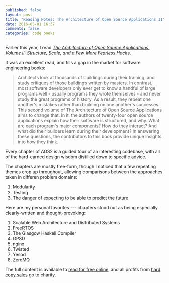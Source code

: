 ```yaml
---
published: false
layout: post
title: "Reading Notes: The Architecture of Open Source Applications II"
date: 2016-05-01 16:37
comments: false
categories: code books
---
```


Earlier this year, I read [*The Architecture of Open Source Applications, Volume II: Structure, Scale, and a Few More Fearless Hacks*](http://aosabook.org/en/buy.html#vol2).

It was an excellent read, and fills a gap in the market for software engineering books:

> Architects look at thousands of buildings during their training, and study critiques of those buildings written by masters. In contrast, most software developers only ever get to know a handful of large programs well - usually programs they wrote themselves - and never study the great programs of history. As a result, they repeat one another's mistakes rather than building on one another's successes. This second volume of The Architecture of Open Source Applications aims to change that. In it, the authors of twenty-four open source applications explain how their software is structured, and why. What are each program's major components? How do they interact? And what did their builders learn during their development? In answering these questions, the contributors to this book provide unique insights into how they think.

Every chapter of AOS2 is a guided tour of an interesting codebase, with all of the hard-earned design wisdom distilled down to specific advice.

The chapters are mostly free-form, though I noticed that a few repeating themes crop up throughout, allowing comparisons between the approaches taken in differen problem domains:  
1. Modularity  
2. Testing  
3. The danger of expecting to be able to predict the future  

Here are my personal favorites --- chapters stood out as being especially clearly-written and thought-provoking:  
1. Scalable Web Architecture and Distributed Systems  
2. FreeRTOS  
3. The Glasgow Haskell Compiler  
4. GPSD  
5. nginx  
6. Twisted  
7. Yesod  
8. ZeroMQ  

The full content is available to [read for free online](http://aosabook.org/en/index.html), and all profits from [hard copy sales](http://aosabook.org/en/buy.html#vol2) go to charity.
